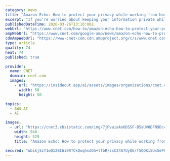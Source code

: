 ```yaml
---
category: news
title: "Amazon Echo: How to protect your privacy while working from home"
excerpt: "If you're worried about keeping your information private while working from home, change these Alexa settings now."
publishedDateTime: 2020-03-26T13:10:00Z
webUrl: "https://www.cnet.com/how-to/amazon-echo-how-to-protect-your-privacy-while-working-from-home/"
ampWebUrl: "https://www.cnet.com/google-amp/news/amazon-echo-how-to-protect-your-privacy-while-working-from-home/"
cdnAmpWebUrl: "https://www-cnet-com.cdn.ampproject.org/c/s/www.cnet.com/google-amp/news/amazon-echo-how-to-protect-your-privacy-while-working-from-home/"
type: article
quality: 74
heat: 74
published: true

provider:
  name: CNET
  domain: cnet.com
  images:
    - url: "https://insideout.app/ai/assets/images/organizations/cnet.com-50x50.jpg"
      width: 50
      height: 50

topics:
  - AWS AI
  - AI

images:
  - url: "https://cnet3.cbsistatic.com/img/7jPvaiaAoUDSSF-B5aUV6DFN9Dc=/940x0/2018/10/22/fc5cf5c1-a4f0-4e40-83a5-78dd5f7cec06/fear-alexa-1.jpg"
    width: 940
    height: 529
    title: "Amazon Echo: How to protect your privacy while working from home"

secured: "ubikjSzY1wQ12BI6i9RTCkQoqhsdGh+tfbR/zxC24A7UyQ6/f5QOKi5Ux5ePUgyGpBh6X7YTi9aF/5cZGjbj5R2gGhqMH5XAkm9+usVGKQ9jaloi+cxpr4oYv/7B63nRSGyRzn2PDuAJT9kEjxuXJYHLi+9knsldfawtaGWo8lwJWuOvcRF9Z8HnD+rkyXxoi1aV0UbMINgJd9l1GXHPB3wqcOprM1LVKclFeLxiABCaRY6g/Qo3d2ZZ1Jr8AMnNPzZ2qlBWw3lYCZYE5/aLmFdPHsWSKCm51MHDJxcKqCk0FOLCveL1RMIrGd5tqsYp;p6hLgqoCQx1BjR6AxxZ/OQ=="
---
```


